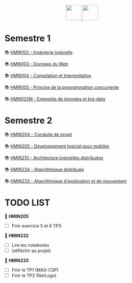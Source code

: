 <p align="center">
    <a target="_blank" href="https://cas.umontpellier.fr/cas/login?service=https://ent.umontpellier.fr/uPortal/Login" alt="logo umontpellier">
        <img src="https://upload.wikimedia.org/wikipedia/fr/2/2d/Logo_universit%C3%A9_montpellier.png" width="50" height="50">
    </a>
    <a target="_blank" href="https://docs.google.com/spreadsheets/d/1eKUHuJTLAcnAhlSPylrvMl5BK-BLR_lf9NE4Rw6imZo/edit#gid=753102638" alt="google sheet">
   	<img src="https://image.flaticon.com/icons/svg/281/281778.svg" width="50" height="50">
    </a>
</p>

# Semestre 1
:books: [HMIN102 - Ingénierie logicielle](https://github.com/DocAmaroo/M1Aigle/tree/master/s1/HMIN102 "HMIN102 courses")

:books: [HMIN103 - Données du Web](https://github.com/DocAmaroo/M1Aigle/tree/master/s1/HMIN103 "HMIN103 courses")

:books: [HMIN104 - Compilation et Interprétation](https://github.com/DocAmaroo/M1Aigle/tree/master/s1/HMIN104 "HMIN104 courses")

:books: [HMIN105 - Principe de la programmation concurrente](https://github.com/DocAmaroo/M1Aigle/tree/master/s1/HMIN105 "HMIN105 courses")

:books: [HMIN122M - Entrepôts de données et big-data](https://github.com/DocAmaroo/M1Aigle/tree/master/s1/HMIN122M "HMIN122M courses")

# Semestre 2
:books: [HMIN204 - Conduite de projet](https://github.com/DocAmaroo/M1Aigle/tree/master/s2/HMIN204 "HMIN204 courses")

:books: [HMIN205 - Développement logiciel pour mobiles](https://github.com/DocAmaroo/M1Aigle/tree/master/s2/HMIN205 "HMIN205 courses")

:books: [HMIN210 - Architecture logicielles distribuées](https://github.com/DocAmaroo/M1Aigle/tree/master/s2/HMIN210 "HMIN210 courses")

:books: [HMIN224 - Algorithmique distribuée](https://github.com/DocAmaroo/M1Aigle/tree/master/s2/HMIN224 "HMIN224 courses")

:books: [HMIN233 - Algorithmique d'exploration et de mouvement](https://github.com/DocAmaroo/M1Aigle/tree/master/s2/HMIN233 "HMIN233 courses")


# TODO LIST

:triangular_flag_on_post: **HMIN205** 
- [ ] Finir exercice 5 et 6 TP3

:triangular_flag_on_post: **HMIN232** 
- [ ] Lire les notebooks
- [ ] (réfléchir au projet)

:triangular_flag_on_post: **HMIN233** 
- [ ] Finir le TP1 (MAX-CSP)
- [ ] Finir le TP2 (NetLogo)